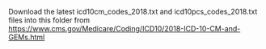 Download the latest icd10cm_codes_2018.txt and icd10pcs_codes_2018.txt files into this folder from https://www.cms.gov/Medicare/Coding/ICD10/2018-ICD-10-CM-and-GEMs.html
